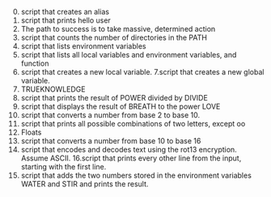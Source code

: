 0. script that creates an alias
1. script that prints hello user
2. The path to success is to take massive, determined action
3. script that counts the number of directories in the PATH
4.  script that lists environment variables
5. script that lists all local variables and environment variables, and function
6. script that creates a new local variable.
7.script that creates a new global variable.
8. TRUEKNOWLEDGE
9.  script that prints the result of POWER divided by DIVIDE
10. script that displays the result of BREATH to the power LOVE
11. script that converts a number from base 2 to base 10.
12. script that prints all possible combinations of two letters, except oo
13. Floats
14. script that converts a number from base 10 to base 16
15. script that encodes and decodes text using the rot13 encryption. Assume ASCII.
16.script that prints every other line from the input, starting with the first line.
17. script that adds the two numbers stored in the environment variables WATER and STIR and prints the result.
